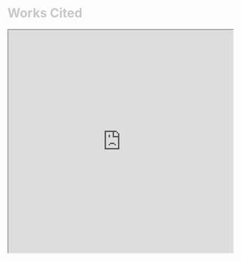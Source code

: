 <div class = "centered"><h1 style="color:#c8c8c8">Works Cited</h1></div>

<iframe src="https://github.com/BenjaminHellebust/BenjaminHellebust.github.io/files/8674185/Bibliography.pdf" width="100%" height="500px">
